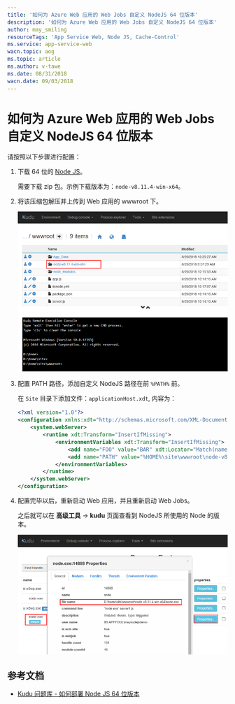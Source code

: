 ```yaml
---
title: '如何为 Azure Web 应用的 Web Jobs 自定义 NodeJS 64 位版本'
description: '如何为 Azure Web 应用的 Web Jobs 自定义 NodeJS 64 位版本'
author: may_smiling
resourceTags: 'App Service Web, Node JS, Cache-Control'
ms.service: app-service-web
wacn.topic: aog
ms.topic: article
ms.author: v-tawe
ms.date: 08/31/2018
wacn.date: 09/03/2018
---
```


# 如何为 Azure Web 应用的 Web Jobs 自定义 NodeJS 64 位版本

请按照以下步骤进行配置：

1. 下载 64 位的 [Node JS](https://nodejs.org/en/download/)。

    需要下载 zip 包。示例下载版本为：`node-v8.11.4-win-x64`。

2. 将该压缩包解压并上传到 Web 应用的 wwwroot 下。

    ![01](media/aog-app-service-web-webjobs-howto-specify-node-js-64-version/01.png)

3. 配置 PATH 路径，添加自定义 NodeJS 路径在前 `%PATH%` 前。

    在 `Site` 目录下添加文件：`applicationHost.xdt`, 内容为：

    ```xml
    <?xml version="1.0"?>
    <configuration xmlns:xdt="http://schemas.microsoft.com/XML-Document-Transform">
        <system.webServer>
            <runtime xdt:Transform="InsertIfMissing">
                <environmentVariables xdt:Transform="InsertIfMissing">
                    <add name="FOO" value="BAR" xdt:Locator="Match(name)" xdt:Transform="InsertIfMissing" />
                    <add name="PATH" value="%HOME%\site\wwwroot\node-v8.11.4-win-x64;%PATH%" xdt:Locator="Match(name)" xdt:Transform="InsertIfMissing" />
                </environmentVariables>
            </runtime>
        </system.webServer>
    </configuration>
    ```

4. 配置完毕以后，重新启动 Web 应用，并且重新启动 Web Jobs。

    之后就可以在 **高级工具** -> **kudu** 页面查看到 NodeJS 所使用的 Node 的版本。

    ![02](media/aog-app-service-web-webjobs-howto-specify-node-js-64-version/02.png)

## 参考文档

- [Kudu 问题库 - 如何部署 Node JS 64 位版本](https://docs.microsoft.com/zh-cn/iis/configuration/system.webServer/staticContent/clientCache)